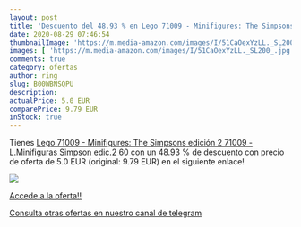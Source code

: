 ```yaml
---
layout: post
title: 'Descuento del 48.93 % en Lego 71009 - Minifigures: The Simpsons  '
date: 2020-08-29 07:46:54
thumbnailImage: 'https://m.media-amazon.com/images/I/51CaOexYzLL._SL200_.jpg'
images: [ 'https://m.media-amazon.com/images/I/51CaOexYzLL._SL200_.jpg' ]
comments: true
category: ofertas
author: ring
slug: B00WBNSQPU
description:
actualPrice: 5.0 EUR
comparePrice: 9.79 EUR
inStock: true
---
```


Tienes [Lego 71009 - Minifigures: The Simpsons  edición 2  71009  - L.Minifiguras Simpson edic.2  60 ](https://www.amazon.com/dp/B00WBNSQPU/?tag=redken08-20) con un 48.93 % de descuento con precio de oferta de 5.0 EUR (original: 9.79 EUR) en el siguiente enlace!

[![](https://m.media-amazon.com/images/I/51CaOexYzLL._SL200_.jpg)](https://www.amazon.com/dp/B00WBNSQPU/?tag=redken08-20)

[Accede a la oferta!!](https://www.amazon.com/dp/B00WBNSQPU/?tag=redken08-20)

[Consulta otras ofertas en nuestro canal de telegram](https://t.me/s/ofertas25)
